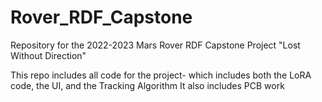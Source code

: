 # Rover_RDF_Capstone
Repository for the 2022-2023 Mars Rover RDF Capstone Project "Lost Without Direction"

This repo includes all code for the project- which includes both the LoRA code, the UI, and the Tracking Algorithm
It also includes PCB work
